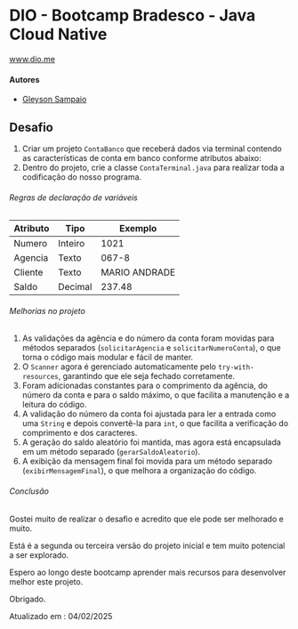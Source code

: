 # DIO - Bootcamp Bradesco - Java Cloud Native
www.dio.me

#### Autores
- [Gleyson Sampaio](https://github.com/glysns)

## Desafio
1. Criar um projeto `ContaBanco` que receberá dados via terminal contendo as características de conta em banco conforme atributos abaixo:
2. Dentro do projeto, crie a classe `ContaTerminal.java` para realizar toda a codificação do nosso programa.

###### Regras de declaração de variáveis

| Atributo  | Tipo     | Exemplo   
| --------- | ---------| ------- 
| Numero    | Inteiro  | 1021 
| Agencia   | Texto    | 067-8
| Cliente   | Texto    | MARIO ANDRADE
| Saldo     | Decimal  |237.48

###### Melhorias no projeto
1. As validações da agência e do número da conta foram movidas para métodos separados (`solicitarAgencia` e `solicitarNumeroConta`), o que torna o código mais modular e fácil de manter.
2. O `Scanner` agora é gerenciado automaticamente pelo `try-with-resources`, garantindo que ele seja fechado corretamente.
3. Foram adicionadas constantes para o comprimento da agência, do número da conta e para o saldo máximo, o que facilita a manutenção e a leitura do código.
4. A validação do número da conta foi ajustada para ler a entrada como uma `String` e depois convertê-la para `int`, o que facilita a verificação do comprimento e dos caracteres.
5. A geração do saldo aleatório foi mantida, mas agora está encapsulada em um método separado (`gerarSaldoAleatorio`).
6. A exibição da mensagem final foi movida para um método separado (`exibirMensagemFinal`), o que melhora a organização do código.

###### Conclusão
Gostei muito de realizar o desafio e acredito que ele pode ser melhorado e muito.

Está é a segunda ou terceira versão do projeto inicial e tem muito potencial a ser explorado.

Espero ao longo deste bootcamp aprender mais recursos para desenvolver melhor este projeto.

Obrigado.


Atualizado em : 04/02/2025


